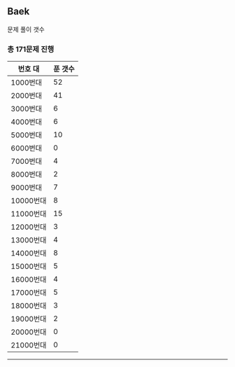 ## Baek

문제 풀이 갯수

### 총 171문제 진행

번호 대 | 푼 갯수
--------- | -------
1000번대 | 52
2000번대 | 41
3000번대 | 6
4000번대 | 6
5000번대 | 10
6000번대 | 0
7000번대 | 4
8000번대 | 2
9000번대 | 7
10000번대 | 8
11000번대 | 15
12000번대 | 3
13000번대 | 4
14000번대 | 8
15000번대 | 5
16000번대 | 4
17000번대 | 5
18000번대 | 3
19000번대 | 2
20000번대 | 0
21000번대 | 0

---
